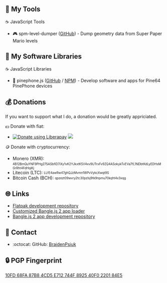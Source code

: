 <!-- ![](/img/happy-tanksgoving.gif) -->

<!-- # :wave: Hi, I'm Braiden -->
<!-- Welcome to my GitHub page. -->


## :hammer: My Tools

:coffee: JavaScript Tools

- :video_game: spm-level-dumper ([GitHub](https://github.com/BraidenPsiuk/spm-level-dumper)) - Dump geometry data from Super Paper Mario levels

## :page_facing_up: My Software Libraries

:coffee: JavaScript Libraries

- :iphone: pinephone.js ([GitHub](https://github.com/BraidenPsiuk/pinephone.js) / [NPM](https://www.npmjs.com/package/pinephone)) - Develop software and apps for Pine64 PinePhone devices


<!-- ## :book: My Guides / Tutorials

:penguin: How to run Linux on a...

- :computer: WinBook Tablet Computer (TW700/800/801/802) - [GitHub](https://github.com/BraidenPsiuk/linux-winbook)


--- -->


## :moneybag: Donations

If you want to support what I do, a donation would be greatly appriciated.

:dollar: Donate with fiat:

- <a href="https://liberapay.com/Braiden/donate"><img alt="Donate using Liberapay" src="https://liberapay.com/assets/widgets/donate.svg"></a> <img src="https://img.shields.io/liberapay/receives/Braiden.svg?logo=liberapay">

:coin: Donate with cryptocurrency:

- Monero (XMR): <sub><sup>4B12BmQuYNF9PHg275ASbfiD7iXy1vK2YJkxtK5V4xv9UTrxFv9ZQ4ASokykTvEVa7fL1NDbtKdLyEDHsMGrRht4FdHqiKj</sup></sub>
- Litecoin (LTC): <sub><sup>LLfE4awRw47ghQJzMvmn1WPvVykcXwqt9S</sup></sub>
- Bitcoin Cash (BCH): <sub><sup>qpzezt09wvry2tc30pzlsj9tk9npmu70kqht4x3xqg</sup></sub>


## :globe_with_meridians:	Links
<!-- - [Website](https://braiden.dev/) -->
<!-- - [Development blog](https://blog.braiden.dev/) -->
- [Flatpak development repository](https://flatpak.repo.braiden.dev/)
- [Customized Bangle.js 2 app loader](https://banglejs.repo.braiden.dev/)
- [Bangle.js 2 app development repository](https://github.com/BraidenPsiuk/BangleApps)


## :speech_balloon:	Contact
- :octocat:	GitHub: [BraidenPsiuk](https://github.com/BraidenPsiuk)
<!-- - :email: Email address: <a href="mailto:mail@braiden.dev">mail@braiden.dev</a> -->
<!-- - :m:	Matrix: @braiden:matrix.org -->


## :lock: PGP Fingerprint
[10FD 68FA 87B8 4CD5 E712 744F 8925 40F0 2201 84E5](https://pgp.braiden.dev/public.asc)

<!-- :octocat:	Become a GitHub Sponsor: -->



<!-- ![](/img/header-animation.gif) -->

<!--
![](/img/happy-tanksgoving.gif)
-->

<!--
I found that the ZamZar MKV to GIF converter works best to preserve page color:
https://www.zamzar.com/convert/mkv-to-gif/
-->




<!--854x366 - Probably the biggest image I can use here that will take up the whole width of the README-->
<!--
ffmpeg -i file.avi -vf "scale=1080:-1,split[s0][s1];[s0]palettegen[p];[s1][p]paletteuse" out.gif
This keeps the GIF under GitHub's filesize limit, fixes color issues and "speckling", and executes in under 6 seconds
-->
